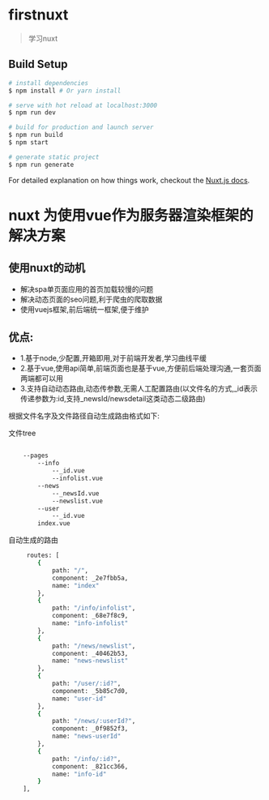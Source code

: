 # firstnuxt

> 学习nuxt

## Build Setup

``` bash
# install dependencies
$ npm install # Or yarn install

# serve with hot reload at localhost:3000
$ npm run dev

# build for production and launch server
$ npm run build
$ npm start

# generate static project
$ npm run generate
```

For detailed explanation on how things work, checkout the [Nuxt.js docs](https://github.com/nuxt/nuxt.js).



# nuxt 为使用vue作为服务器渲染框架的解决方案

## 使用nuxt的动机

-   解决spa单页面应用的首页加载较慢的问题
-   解决动态页面的seo问题,利于爬虫的爬取数据
-   使用vuejs框架,前后端统一框架,便于维护


## 优点: 

- 1.基于node,少配置,开箱即用,对于前端开发者,学习曲线平缓
- 2.基于vue,使用api简单,前端页面也是基于vue,方便前后端处理沟通,一套页面两端都可以用
- 3.支持自动动态路由,动态传参数,无需人工配置路由(以文件名的方式,_id表示传递参数为:id,支持_newsId/newsdetail这类动态二级路由)


根据文件名字及文件路径自动生成路由格式如下:

文件tree
```bash

    --pages         
        --info
            --_id.vue
            --infolist.vue    
        --news
            --_newsId.vue
            --newslist.vue
        --user
            --_id.vue
        index.vue    

```


自动生成的路由
```bash
     routes: [
		{
			path: "/",
			component: _2e7fbb5a,
			name: "index"
		},
		{
			path: "/info/infolist",
			component: _68e7f8c9,
			name: "info-infolist"
		},
		{
			path: "/news/newslist",
			component: _40462b53,
			name: "news-newslist"
		},
		{
			path: "/user/:id?",
			component: _5b85c7d0,
			name: "user-id"
		},
		{
			path: "/news/:userId?",
			component: _0f9852f3,
			name: "news-userId"
		},
		{
			path: "/info/:id?",
			component: _821cc366,
			name: "info-id"
		}
    ],


```










